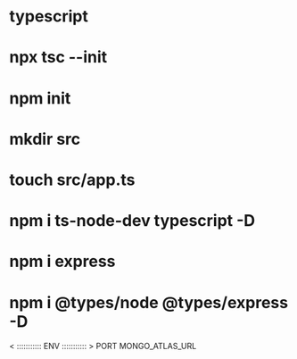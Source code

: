 # typescript
# npx tsc --init
# npm init
# mkdir src
# touch src/app.ts
# npm i ts-node-dev typescript -D 
# npm i express
# npm i @types/node @types/express -D

< :::::::::::  ENV ::::::::::: > 
PORT
MONGO_ATLAS_URL
